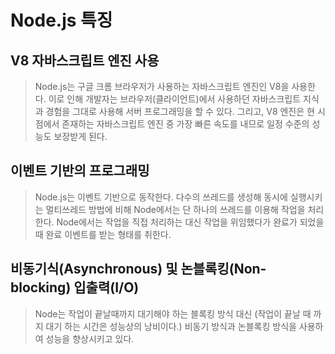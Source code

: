 # Node.js 특징

## V8 자바스크립트 엔진 사용
> Node.js는 구글 크롬 브라우저가 사용하는 자바스크립트 엔진인 V8을 사용한다.
이로 인해 개발자는 브라우저(클라이언트)에서 사용하던 자바스크립트 지식과 경험을 그대로 사용해 서버 프로그래밍을 할 수 있다. 그리고, V8 엔진은 현 시점에서 존재하는 자바스크립트 엔진 중 가장 빠른 속도를 내므로 일정 수준의 성능도 보장받게 된다.

## 이벤트 기반의 프로그래밍
> Node.js는 이벤트 기반으로 동작한다. 다수의 쓰레드를 생성해 동시에 실행시키는 멀티쓰레드 방법에 비해 Node에서는 단 하나의 쓰레드를 이용해 작업을 처리한다. Node에서는 작업을 직접 처리하는 대신 작업을 위임했다가 완료가 되었을 때 완료 이벤트를 받는 형태를 취한다.

## 비동기식(Asynchronous) 및 논블록킹(Non-blocking) 입출력(I/O)
> Node는 작업이 끝날때까지 대기해야 하는 블록킹 방식 대신 (작업이 끝날 때 까지 대기 하는 시간은 성능상의 낭비이다.) 비동기 방식과 논블록킹 방식을 사용하여 성능을 향상시키고 있다.